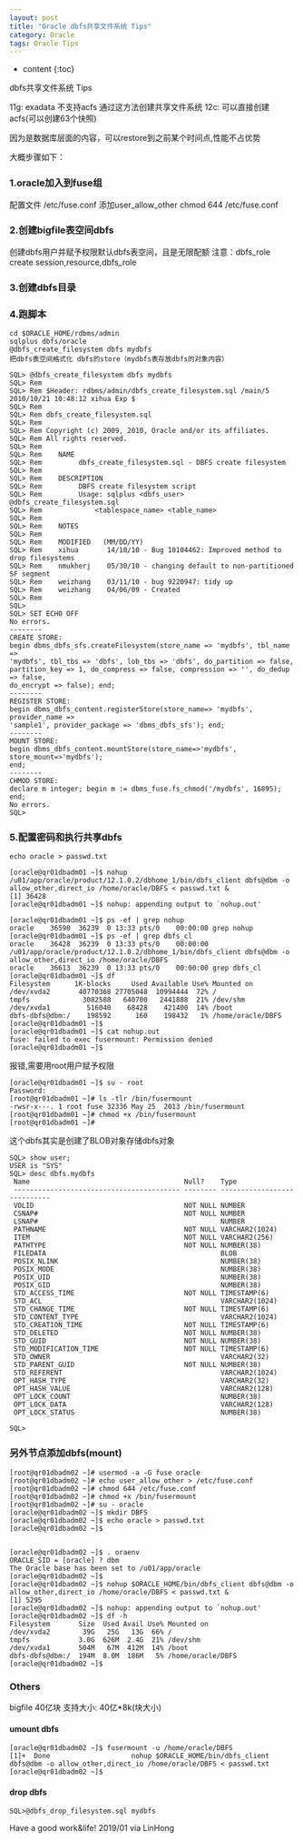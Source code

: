 ```yaml
---
layout: post
title: "Oracle dbfs共享文件系统 Tips"
category: Oracle
tags: Oracle Tips
---
```


* content
{:toc}




dbfs共享文件系统 Tips

11g: exadata 不支持acfs 通过这方法创建共享文件系统
12c: 可以直接创建acfs(可以创建63个快照)

因为是数据库层面的内容，可以restore到之前某个时间点,性能不占优势








大概步骤如下：



### 1.oracle加入到fuse组
配置文件 /etc/fuse.conf 添加user_allow_other
chmod 644 /etc/fuse.conf

### 2.创建bigfile表空间dbfs
创建dbfs用户并赋予权限默认dbfs表空间，且是无限配额
注意：dbfs_role
	create session,resource,dbfs_role
	
### 3.创建dbfs目录

### 4.跑脚本
	cd $ORACLE_HOME/rdbms/admin
	sqlplus dbfs/oracle
	@dbfs_create_filesystem dbfs mydbfs
	把dbfs表空间格式化 dbfs的store（mydbfs表存放dbfs的对象内容）

	SQL> @dbfs_create_filesystem dbfs mydbfs
	SQL> Rem
	SQL> Rem $Header: rdbms/admin/dbfs_create_filesystem.sql /main/5 2010/10/21 10:48:12 xihua Exp $
	SQL> Rem
	SQL> Rem dbfs_create_filesystem.sql
	SQL> Rem
	SQL> Rem Copyright (c) 2009, 2010, Oracle and/or its affiliates.
	SQL> Rem All rights reserved.
	SQL> Rem
	SQL> Rem    NAME
	SQL> Rem         dbfs_create_filesystem.sql - DBFS create filesystem
	SQL> Rem
	SQL> Rem    DESCRIPTION
	SQL> Rem         DBFS create filesystem script
	SQL> Rem         Usage: sqlplus <dbfs_user> @dbfs_create_filesystem.sql
	SQL> Rem             <tablespace_name> <table_name>
	SQL> Rem
	SQL> Rem    NOTES
	SQL> Rem
	SQL> Rem    MODIFIED   (MM/DD/YY)
	SQL> Rem    xihua       14/10/10 - Bug 10104462: Improved method to drop filesystems
	SQL> Rem    nmukherj    05/30/10 - changing default to non-partitioned SF segment
	SQL> Rem    weizhang    03/11/10 - bug 9220947: tidy up
	SQL> Rem    weizhang    04/06/09 - Created
	SQL> Rem
	SQL>
	SQL> SET ECHO OFF
	No errors.
	--------
	CREATE STORE:
	begin dbms_dbfs_sfs.createFilesystem(store_name => 'mydbfs', tbl_name =>
	'mydbfs', tbl_tbs => 'dbfs', lob_tbs => 'dbfs', do_partition => false,
	partition_key => 1, do_compress => false, compression => '', do_dedup => false,
	do_encrypt => false); end;
	--------
	REGISTER STORE:
	begin dbms_dbfs_content.registerStore(store_name=> 'mydbfs', provider_name =>
	'sample1', provider_package => 'dbms_dbfs_sfs'); end;
	--------
	MOUNT STORE:
	begin dbms_dbfs_content.mountStore(store_name=>'mydbfs', store_mount=>'mydbfs');
	end;
	--------
	CHMOD STORE:
	declare m integer; begin m := dbms_fuse.fs_chmod('/mydbfs', 16895); end;
	No errors.
	SQL>

### 5.配置密码和执行共享dbfs

	echo oracle > passwd.txt

	[oracle@qr01dbadm01 ~]$ nohup /u01/app/oracle/product/12.1.0.2/dbhome_1/bin/dbfs_client dbfs@dbm -o allow_other,direct_io /home/oracle/DBFS < passwd.txt &
	[1] 36428
	[oracle@qr01dbadm01 ~]$ nohup: appending output to `nohup.out'

	[oracle@qr01dbadm01 ~]$ ps -ef | grep nohup
	oracle    36590  36239  0 13:33 pts/0    00:00:00 grep nohup
	[oracle@qr01dbadm01 ~]$ ps -ef | grep dbfs_cl
	oracle    36428  36239  0 13:33 pts/0    00:00:00 /u01/app/oracle/product/12.1.0.2/dbhome_1/bin/dbfs_client dbfs@dbm -o allow_other,direct_io /home/oracle/DBFS
	oracle    36613  36239  0 13:33 pts/0    00:00:00 grep dbfs_cl
	[oracle@qr01dbadm01 ~]$ df
	Filesystem      1K-blocks     Used Available Use% Mounted on
	/dev/xvda2       40770368 27705048  10994444  72% /
	tmpfs             3082588   640700   2441888  21% /dev/shm
	/dev/xvda1         516040    68428    421400  14% /boot
	dbfs-dbfs@dbm:/    198592      160    198432   1% /home/oracle/DBFS
	[oracle@qr01dbadm01 ~]$ 
	[oracle@qr01dbadm01 ~]$ cat nohup.out
	fuse: failed to exec fusermount: Permission denied
	[oracle@qr01dbadm01 ~]$ 

报错,需要用root用户赋予权限

	[oracle@qr01dbadm01 ~]$ su - root
	Password:
	[root@qr01dbadm01 ~]# ls -tlr /bin/fusermount
	-rwsr-x---. 1 root fuse 32336 May 25  2013 /bin/fusermount
	[root@qr01dbadm01 ~]# chmod +x /bin/fusermount
	[root@qr01dbadm01 ~]#

这个dbfs其实是创建了BLOB对象存储dbfs对象

	SQL> show user;
	USER is "SYS"
	SQL> desc dbfs.mydbfs
	 Name                                      Null?    Type
	 ----------------------------------------- -------- ----------------------------
	 VOLID                                     NOT NULL NUMBER
	 CSNAP#                                    NOT NULL NUMBER
	 LSNAP#                                             NUMBER
	 PATHNAME                                  NOT NULL VARCHAR2(1024)
	 ITEM                                      NOT NULL VARCHAR2(256)
	 PATHTYPE                                  NOT NULL NUMBER(38)
	 FILEDATA                                           BLOB
	 POSIX_NLINK                                        NUMBER(38)
	 POSIX_MODE                                         NUMBER(38)
	 POSIX_UID                                          NUMBER(38)
	 POSIX_GID                                          NUMBER(38)
	 STD_ACCESS_TIME                           NOT NULL TIMESTAMP(6)
	 STD_ACL                                            VARCHAR2(1024)
	 STD_CHANGE_TIME                           NOT NULL TIMESTAMP(6)
	 STD_CONTENT_TYPE                                   VARCHAR2(1024)
	 STD_CREATION_TIME                         NOT NULL TIMESTAMP(6)
	 STD_DELETED                               NOT NULL NUMBER(38)
	 STD_GUID                                  NOT NULL NUMBER(38)
	 STD_MODIFICATION_TIME                     NOT NULL TIMESTAMP(6)
	 STD_OWNER                                          VARCHAR2(32)
	 STD_PARENT_GUID                           NOT NULL NUMBER(38)
	 STD_REFERENT                                       VARCHAR2(1024)
	 OPT_HASH_TYPE                                      VARCHAR2(32)
	 OPT_HASH_VALUE                                     VARCHAR2(128)
	 OPT_LOCK_COUNT                                     NUMBER(38)
	 OPT_LOCK_DATA                                      VARCHAR2(128)
	 OPT_LOCK_STATUS                                    NUMBER(38)

	SQL>
	

### 另外节点添加dbfs(mount)

	[root@qr01dbadm02 ~]# usermod -a -G fuse oracle
	[root@qr01dbadm02 ~]# echo user_allow_other > /etc/fuse.conf
	[root@qr01dbadm02 ~]# chmod 644 /etc/fuse.conf
	[root@qr01dbadm02 ~]# chmod +x /bin/fusermount
	[root@qr01dbadm02 ~]# su - oracle
	[oracle@qr01dbadm02 ~]$ mkdir DBFS
	[oracle@qr01dbadm02 ~]$ echo oracle > passwd.txt
	[oracle@qr01dbadm02 ~]$


	[oracle@qr01dbadm02 ~]$ . oraenv
	ORACLE_SID = [oracle] ? dbm
	The Oracle base has been set to /u01/app/oracle
	[oracle@qr01dbadm02 ~]$
	[oracle@qr01dbadm02 ~]$ nohup $ORACLE_HOME/bin/dbfs_client dbfs@dbm -o allow_other,direct_io /home/oracle/DBFS < passwd.txt &
	[1] 5295
	[oracle@qr01dbadm02 ~]$ nohup: appending output to `nohup.out'
	[oracle@qr01dbadm02 ~]$ df -h
	Filesystem       Size  Used Avail Use% Mounted on
	/dev/xvda2        39G   25G   13G  66% /
	tmpfs            3.0G  626M  2.4G  21% /dev/shm
	/dev/xvda1       504M   67M  412M  14% /boot
	dbfs-dbfs@dbm:/  194M  8.0M  186M   5% /home/oracle/DBFS
	[oracle@qr01dbadm02 ~]$

### Others

bigfile 40亿块
支持大小: 40亿*8k(块大小)

#### umount dbfs

	[oracle@qr01dbadm02 ~]$ fusermount -u /home/oracle/DBFS
	[1]+  Done                    nohup $ORACLE_HOME/bin/dbfs_client dbfs@dbm -o allow_other,direct_io /home/oracle/DBFS < passwd.txt
	[oracle@qr01dbadm02 ~]$

#### drop dbfs
	
	SQL>@dbfs_drop_filesystem.sql mydbfs






Have a good work&life! 2019/01 via LinHong



